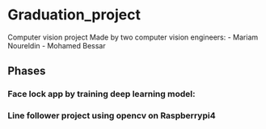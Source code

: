# Graduation_project
Computer vision project 
Made by two computer vision engineers:
	- Mariam Noureldin
	- Mohamed Bessar
	
## Phases
### 	Face lock app by training deep learning model:


###	Line follower project using opencv on Raspberrypi4 
